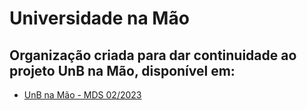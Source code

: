 # Universidade na Mão
## Organização criada para dar continuidade ao projeto UnB na Mão, disponível em:
- [UnB na Mão - MDS 02/2023](https://github.com/FGA0138-MDS-Ajax/2023-2-ANTARES)
